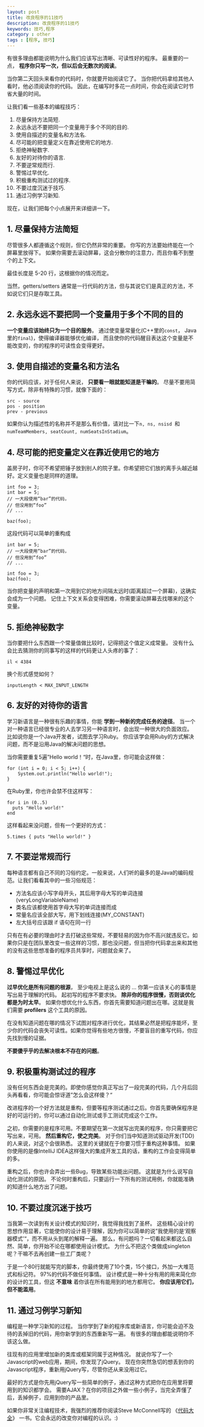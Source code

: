 ```yaml
---
layout: post
title: 改良程序的11技巧
description: 改良程序的11技巧
keywords: 技巧,程序
category : other
tags : [程序, 技巧]
---
```


有很多理由都能说明为什么我们应该写出清晰、可读性好的程序。
最重要的一点， **程序你只写一次，但以后会无数次的阅读**。

当你第二天回头来看你的代码时，你就要开始阅读它了。
当你把代码拿给其他人看时，他必须阅读你的代码。
因此，在编写时多花一点时间，你会在阅读它时节省大量的时间。

让我们看一些基本的编程技巧：

<ol>
  <li>尽量保持方法简短.</li>
  <li>永远永远不要把同一个变量用于多个不同的目的.</li>
  <li>使用自描述的变量名和方法名.</li>
  <li>尽可能的把变量定义在靠近使用它的地方.</li>
  <li>拒绝神秘数字.</li>
  <li>友好的对待你的语言.</li>
  <li>不要逆常规而行.</li>
  <li>警惕过早优化.</li>
  <li>积极重构测试过的程序.</li>
  <li>不要过度沉迷于技巧.</li>
  <li>通过习例学习新知.</li>
</ol>

现在，让我们把每个小点展开来详细讲一下。

## 1. 尽量保持方法简短

尽管很多人都遵循这个规则，但它仍然非常的重要。
你写的方法要始终能在一个屏幕里放得下。
如果你需要去滚动屏幕，这会分散你的注意力，而且你看不到整个的上下文。

最佳长度是 5-20 行，这根据你的情况而定。

当然，getters/setters 通常是一行代码的方法，但与其说它们是真正的方法，不如说它们只是存取工具。

## 2. 永远永远不要把同一个变量用于多个不同的目的

**一个变量应该始终只为一个目的服务**。
通过使变量常量化(C++里的`const`， Java里的`final`)，使得编译器能够优化编译，
而且使你的代码醒目表达这个变量是不能改变的，你的程序的可读性会变得更好。

## 3. 使用自描述的变量名和方法名

你的代码应该，对于任何人来说， **只要看一眼就能知道是干嘛的**。
尽量不要用简写方式，除非有特殊的习惯，就像下面的：

    src - source
    pos - position
    prev - previous

如果你认为描述性的名称并不是那么有价值，请对比一下`n, ns, nsisd `和 `numTeamMembers, seatCount, numSeatsInStadium`。

## 4. 尽可能的把变量定义在靠近使用它的地方

盖房子时，你可不希望把锤子放到别人的院子里。你希望把它们放的离手头越近越好。定义变量也是同样的道理。

    int foo = 3;
    int bar = 5;
    // 一大段使用“bar”的代码，
    // 但没用到“foo”
    // ...

    baz(foo);

这段代码可以简单的重构成

    int bar = 5;
    // 一大段使用“bar”的代码，
    // 但没用到“foo”
    // ...

    int foo = 3;
    baz(foo);

当你把变量的声明和第一次用到它的地方间隔太远时(距离超过一个屏幕)，这确实会成为一个问题。
记住上下文关系会变得困难，你需要滚动屏幕去找哪来的这个变量。

## 5. 拒绝神秘数字

当你要把什么东西跟一个常量值做比较时，记得把这个值定义成常量。
没有什么会比去猜测你的同事写的这样的代码更让人头疼的事了：

    il < 4384

换个形式感觉如何？

    inputLength < MAX_INPUT_LENGTH

## 6. 友好的对待你的语言

学习新语言是一种很有乐趣的事情，你能 **学到一种新的完成任务的途径**。
当一个对一种语言已经很专业的人去学习另一种语言时，会出现一种很大的负面效应。
比如说你是一个Java开发者，试图去学习Ruby。
你应该学会用Ruby的方式解决问题，而不是沿用Java的解决问题的思想。

当你需要重复5遍”Hello world！“时，在Java里，你可能会这样做：

    for (int i = 0; i < 5; i++) {
        System.out.println("Hello world!");
    }

在Ruby里，你也许会禁不住这样写：

    for i in (0..5)
      puts "Hello world!"
    end

这样看起来没问题，但有一个更好的方式：

    5.times { puts "Hello world!" }

## 7. 不要逆常规而行

每种语言都有自己不同的习俗约定。一般来说，人们听的最多的是Java的编码规范。让我们看看其中的一些习俗规范：

<ul>
  <li>方法名应该小写字母开头，其后用字母大写的单词连接(veryLongVariableName)</li>
  <li>类名应该都使用首字母大写的单词连接而成</li>
  <li>常量名应该全部大写，用下划线连接(MY_CONSTANT)</li>
  <li>左大括号应该跟 if 语句在同一行</li>
</ul>

只有在有必要的理由时才去打破这些常规，不要轻易的因为你不高兴就违反它。如果你只是在团队里改变一些这样的习惯，那也没问题，但当把你代码拿出来和其他的没有这些思想准备的程序员共享时，问题就会来了。

## 8. 警惕过早优化

**过早优化是所有问题的根源**， 至少电视上是这么说的 … 
你第一应该关心的事情是写出易于理解的代码。
起初写的程序不要求快。
**除非你的程序很慢，否则谈优化都是为时太早**。
如果你想优化什么东西，你首先需要知道问题出在哪。这就是我们需要 **profilers** 这个工具的原因。

在没有知道问题在哪的情况下试图对程序进行优化，其结果必然是把程序能坏，至少你的代码会丧失可读性。如果你觉得有些地方很慢，不要盲目的重写代码，你应先找到慢的证据。

**不要傻乎乎的去解决根本不存在的问题**。

## 9. 积极重构测试过的程序

没有任何东西会是完美的。即使你感觉你真正写出了一段完美的代码，几个月后回头再看看，你可能会惊讶道”怎么会这样傻？“

改进程序的一个好方法就是重构，但要等程序测试通过之后。你首先要确保程序是好的可运行的，你可以通过自动化测试或手工测试完成这个工作。

之初，你需要的是程序可用。不要期望在第一次就写出完美的程序，你只需要把它写出来，可用。
**然后重构它，使之完美**。
对于你们当中知道测试驱动开发(TDD)的人来说，对这个会很熟悉。
这里的关键就在于你要习惯于重构这种事情。
如果你使用的是像IntelliJ IDEA这样强大的集成开发工具的话，重构的工作会变得简单的多。

重构之后，你也许会弄出一些Bug，导致某些功能出问题。
这就是为什么说写自动化测试的原因。
不论何时重构后，只要运行一下所有的测试用例，你就能准确的知道什么地方出了问题。

## 10. 不要过度沉迷于技巧

当我第一次读到有关设计模式的知识时，我觉得我找到了圣杯。
这些精心设计的思想作用显著，它能使你的设计易于理解，因为你可以简单的说”我使用的是‘观察器模式’“，而不用从头到尾的解释一遍。
那么，有问题吗？一切看起来都这么自然、简单，你开始不论在哪都使用设计模式。
为什么不把这个类做成singleton呢？干嘛不去再创建一些工厂类呢？

于是一个80行就能写完的脚本，你最终使用了10个类，15个接口，外加一大堆范式和标记符。
97%的代码不做任何事情。
设计模式是一种十分有用的用来简化你的设计的工具，但这 **不意味** 着你该在所有能用到的地方都用它。
**你应该用它们，但不能滥用**。

## 11. 通过习例学习新知

编程是一种学习新知的过程。
当你学到了新的程序库或新语言，你可能会迫不及待的丢掉旧的代码，用你新学到的东西重新写一遍。
有很多的理由都能说明你不该这么做。

往现有的应用里增加新的类库或框架同属于这种情况。
就说你写了一个Javascript的web应用，期间，你发现了jQuery。
现在你突然急切的想丢到你的Javascript程序，重新用jQuery写，尽管你还从来没用过它。

最好的方式是你先用jQuery写一些简单的例子，通过这种方式把你在应用里将要用到的知识都学会。
需要AJAX？在你的项目之外做一些小例子，当完全弄懂了后，丢掉例子，应用到你的产品里。

如果你非常关注编程技术，我强烈的推荐你阅读Steve McConnell写的 《[代码大全](http://www.amazon.cn/gp/product/B0061XKRXA/ref=as_li_ss_tl?ie=UTF8&camp=536&creative=3132&creativeASIN=B0061XKRXA&linkCode=as2&tag=cfjh-23)》 一书。它会永远的改变你对编程的认识。:)
